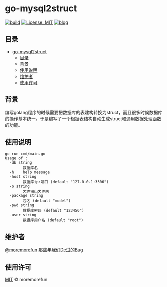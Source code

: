 # go-mysql2struct

[![build](https://github.com/moremorefun/go-mysql2struct/workflows/build/badge.svg)](https://github.com/moremorefun/go-mysql2struct/actions?query=workflow%3Abuild)
[![License: MIT](https://img.shields.io/badge/License-MIT-brightgreen.svg)](https://github.com/moremorefun/go-mysql2struct/blob/master/LICENSE)
[![blog](https://img.shields.io/badge/blog-@moremorefun-brightgreen.svg)](https://www.jidangeng.com)


## 目录

- [go-mysql2struct](#go-mysql2struct)
  - [目录](#目录)
  - [背景](#背景)
  - [使用说明](#使用说明)
  - [维护者](#维护者)
  - [使用许可](#使用许可)

## 背景

编写golang程序的时候需要把数据库的表建构转换为struct，而且很多时候数据库的操作基本统一。于是编写了一个根据表结构自动生成struct和通用数据处理函数的功能。


## 使用说明

```
go run cmd/main.go
Usage of :
  -db string
    	数据库名
  -h	help message
  -host string
    	数据库ip:端口 (default "127.0.0.1:3306")
  -o string
    	文件输出文件夹
  -package string
    	包名 (default "model")
  -pwd string
    	数据库密码 (default "123456")
  -user string
    	数据库用户名 (default "root")
```
   
## 维护者

[@moremorefun](https://github.com/moremorefun)
[那些年我们De过的Bug](https://www.jidangeng.com)

## 使用许可

[MIT](LICENSE) © moremorefun
